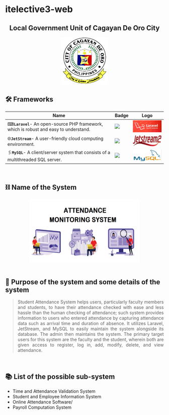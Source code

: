 # itelective3-web

<h2 align="center"> <b>
Local Government Unit of Cagayan De Oro City
</h2>

<div align="center">
  <img width="150" height="150" src="Logo.png">
</div> </b>
  
  
  
## 🛠 Frameworks
| Name         | Badge                                                                                                       | Logo           | 
| ------------- | ------------- | ------------- | 
| ⌨<b>`Laravel`</b>- An open-source PHP framework, which is robust and easy to understand.       | <img src="https://img.shields.io/badge/Laravel-FF2D20?style=for-the-badge&logo=laravel&logoColor=white"/>  | <img width="150" height="38" src="Laravel.png">  |
| 🌐<b>`JetStream`</b>- A user-friendly cloud computing environment.     | <img src="https://img.shields.io/badge/hex-docs-lightgreen.svg"/>  | <img width="150" height="38" src="JStream2.png">  |
| 🖇️<b>`MySQL`</b>- A client/server system that consists of a multithreaded SQL server.         | <img src="https://img.shields.io/badge/MySQL-005C84?style=for-the-badge&logo=mysql&logoColor=white"/>  | <img width="150" height="38" src="MySQLo.png">  | 
  <p><br></p>

## ⛓️  Name of the System

<div align="center">
  <img width="350" height="200" src="System%20Name.png">
</div><br>
</b>
  
  ## 📱 Purpose of the system and some details of the system
 > <p align="justify">Student Attendance System helps users, particularly faculty members and students, to have their attendance checked with ease and less hassle than the human checking of attendance; such system provides information to users who entered attendance by capturing attendance data such as arrival time and duration of absence. It utilizes Laravel, JetStream, and MySQL to easily maintain the system alongside its database. The admin then maintains the system. The primary target users for this system are the faculty and the student, wherein both are given access to register, log in, add, modify, delete, and view attendance. </p>
  
  
 <p> <br></p>
 
   ## 📚  List of the possible sub-system
  - Time and Attendance Validation System 
  - Student and Employee Information System
  - Online Attendance Software/
  - Payroll Computation System
  
